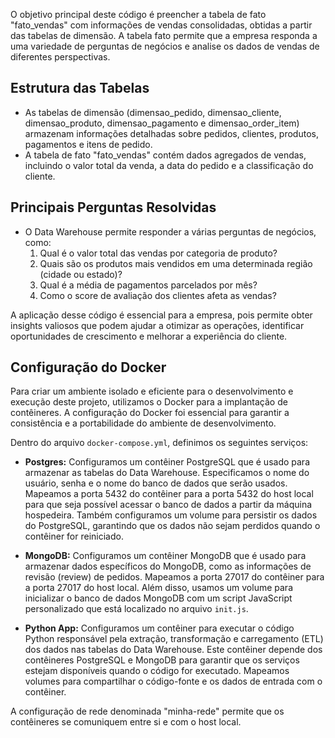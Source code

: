 O objetivo principal deste código é preencher a tabela de fato "fato_vendas" com informações de vendas consolidadas, obtidas a partir das tabelas de dimensão. A tabela fato permite que a empresa responda a uma variedade de perguntas de negócios e analise os dados de vendas de diferentes perspectivas.

## Estrutura das Tabelas

- As tabelas de dimensão (dimensao_pedido, dimensao_cliente, dimensao_produto, dimensao_pagamento e dimensao_order_item) armazenam informações detalhadas sobre pedidos, clientes, produtos, pagamentos e itens de pedido.
- A tabela de fato "fato_vendas" contém dados agregados de vendas, incluindo o valor total da venda, a data do pedido e a classificação do cliente.

## Principais Perguntas Resolvidas

- O Data Warehouse permite responder a várias perguntas de negócios, como:
  1. Qual é o valor total das vendas por categoria de produto?
  2. Quais são os produtos mais vendidos em uma determinada região (cidade ou estado)?
  3. Qual é a média de pagamentos parcelados por mês?
  4. Como o score de avaliação dos clientes afeta as vendas?

A aplicação desse código é essencial para a empresa, pois permite obter insights valiosos que podem ajudar a otimizar as operações, identificar oportunidades de crescimento e melhorar a experiência do cliente.

## Configuração do Docker

Para criar um ambiente isolado e eficiente para o desenvolvimento e execução deste projeto, utilizamos o Docker para a implantação de contêineres. A configuração do Docker foi essencial para garantir a consistência e a portabilidade do ambiente de desenvolvimento.

Dentro do arquivo `docker-compose.yml`, definimos os seguintes serviços:

- **Postgres:** Configuramos um contêiner PostgreSQL que é usado para armazenar as tabelas do Data Warehouse. Especificamos o nome do usuário, senha e o nome do banco de dados que serão usados. Mapeamos a porta 5432 do contêiner para a porta 5432 do host local para que seja possível acessar o banco de dados a partir da máquina hospedeira. Também configuramos um volume para persistir os dados do PostgreSQL, garantindo que os dados não sejam perdidos quando o contêiner for reiniciado.

- **MongoDB:** Configuramos um contêiner MongoDB que é usado para armazenar dados específicos do MongoDB, como as informações de revisão (review) de pedidos. Mapeamos a porta 27017 do contêiner para a porta 27017 do host local. Além disso, usamos um volume para inicializar o banco de dados MongoDB com um script JavaScript personalizado que está localizado no arquivo `init.js`.

- **Python App:** Configuramos um contêiner para executar o código Python responsável pela extração, transformação e carregamento (ETL) dos dados nas tabelas do Data Warehouse. Este contêiner depende dos contêineres PostgreSQL e MongoDB para garantir que os serviços estejam disponíveis quando o código for executado. Mapeamos volumes para compartilhar o código-fonte e os dados de entrada com o contêiner.

A configuração de rede denominada "minha-rede" permite que os contêineres se comuniquem entre si e com o host local.
